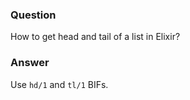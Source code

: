 ### Question
How to get head and tail of a list in Elixir?


### Answer
Use `hd/1` and `tl/1` BIFs.


